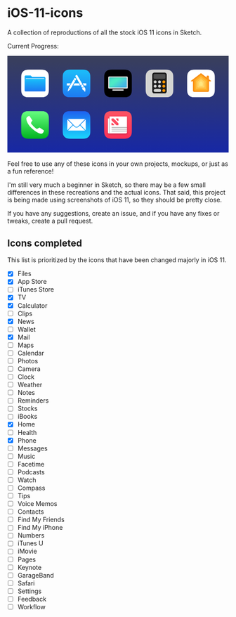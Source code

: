 # iOS-11-icons
A collection of reproductions of all the stock iOS 11 icons in Sketch.

Current Progress:

![](https://github.com/nateansel/iOS-11-icons/blob/master/Icons.png)

Feel free to use any of these icons in your own projects, mockups, or just as a fun reference!

I'm still very much a beginner in Sketch, so there may be a few small differences in these recreations and the actual icons. That said, this project is being made using screenshots of iOS 11, so they should be pretty close.

If you have any suggestions, create an issue, and if you have any fixes or tweaks, create a pull request.


## Icons completed
This list is prioritized by the icons that have been changed majorly in iOS 11. 

- [x] Files
- [x] App Store
- [ ] iTunes Store
- [x] TV
- [x] Calculator
- [ ] Clips
- [x] News
- [ ] Wallet
- [x] Mail
- [ ] Maps
- [ ] Calendar
- [ ] Photos
- [ ] Camera
- [ ] Clock
- [ ] Weather
- [ ] Notes
- [ ] Reminders
- [ ] Stocks
- [ ] iBooks
- [x] Home
- [ ] Health
- [x] Phone
- [ ] Messages
- [ ] Music
- [ ] Facetime
- [ ] Podcasts
- [ ] Watch
- [ ] Compass
- [ ] Tips
- [ ] Voice Memos
- [ ] Contacts
- [ ] Find My Friends
- [ ] Find My iPhone
- [ ] Numbers
- [ ] iTunes U
- [ ] iMovie
- [ ] Pages
- [ ] Keynote
- [ ] GarageBand
- [ ] Safari
- [ ] Settings
- [ ] Feedback
- [ ] Workflow
